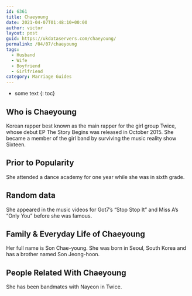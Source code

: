 ```yaml
---
id: 6361
title: Chaeyoung
date: 2021-04-07T01:48:10+00:00
author: victor
layout: post
guid: https://ukdataservers.com/chaeyoung/
permalink: /04/07/chaeyoung
tags:
  - Husband
  - Wife
  - Boyfriend
  - Girlfriend
category: Marriage Guides
---
```


* some text
{: toc}


## Who is Chaeyoung



Korean rapper best known as the main rapper for the girl group Twice, whose debut EP The Story Begins was released in October 2015. She became a member of the girl band by surviving the music reality show Sixteen.

                
                
                
## Prior to Popularity



She attended a dance academy for one year while she was in sixth grade.

                
                
                
## Random data



She appeared in the music videos for Got7&#8217;s &#8220;Stop Stop It&#8221; and Miss A&#8217;s &#8220;Only You&#8221; before she was famous.

                
                
                
## Family & Everyday Life of Chaeyoung



Her full name is Son Chae-young. She was born in Seoul, South Korea and has a brother named Son Jeong-hoon.

                
                
                
## People Related With Chaeyoung



She has been bandmates with Nayeon in Twice.

                
              
            
          
          
          